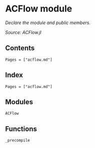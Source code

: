 # ACFlow module

*Declare the module and public members.*

*Source: ACFlow.jl*

## Contents

```@contents
Pages = ["acflow.md"]
```

## Index

```@index
Pages = ["acflow.md"]
```

## Modules

```@docs
ACFlow
```

## Functions

```@docs
_precompile
```
